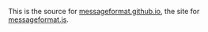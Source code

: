 This is the source for [messageformat.github.io](https://messageformat.github.io/), the site for [messageformat.js](https://github.com/SlexAxton/messageformat.js).
